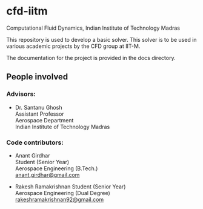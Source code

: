 cfd-iitm
========

Computational Fluid Dynamics, Indian Institute of Technology Madras

This repository is used to develop a basic solver. This solver is to be used
in various academic projects by the CFD group at IIT-M.

The documentation for the project is provided in the docs directory. 


People involved
---------------

### Advisors:
- Dr. Santanu Ghosh  
  Assistant Professor  
  Aerospace Department  
  Indian Institute of Technology Madras

### Code contributors:
- Anant Girdhar  
  Student (Senior Year)  
  Aerospace Engineering (B.Tech.)  
  anant.girdhar@gmail.com

- Rakesh Ramakrishnan
  Student (Senior Year)  
  Aerospace Engineering (Dual Degree)
  rakeshramakrishnan92@gmail.com

